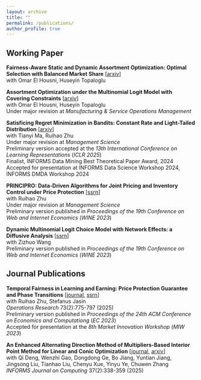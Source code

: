 ```yaml
---
layout: archive
title: ""
permalink: /publications/
author_profile: true
---
```


Working Paper
---

**Fairness-Aware Static and Dynamic Assortment Optimization: Optimal Selection with Balanced Market Share** [[arxiv](https://arxiv.org/abs/2507.05606)]\
with Omar El Housni, Huseyin Topaloglu

**Assortment Optimization under the Multinomial Logit Model with Covering Constraints** [[arxiv](https://arxiv.org/abs/2411.10310)]\
with Omar El Housni, Huseyin Topaloglu\
Under major revision at *Manufacturing & Service Operations Management*

**Satisficing Regret Minimization in Bandits: Constant Rate and Light-Tailed Distribution** [[arxiv](http://arxiv.org/abs/2406.06802)]\
with Tianyi Ma, Ruihao Zhu\
Under major revision at *Management Science*\
Preliminary version accepted at the *13th International Conference on Learning Representations* (*ICLR 2025*)\
Finalist, INFORMS Data Mining Best Theoretical Paper Award, 2024\
Accepted for presentation at INFORMS Data Science Workshop 2024, INFORMS DMDA Workshop 2024

**PRINCIPRO: Data-Driven Algorithms for Joint Pricing and Inventory Control under Price Protection** [[ssrn](https://papers.ssrn.com/sol3/papers.cfm?abstract_id=4511384)]\
with Ruihao Zhu\
Under major revision at *Management Science*\
Preliminary version published in *Proceedings of the 19th Conference on Web and Internet Economics* (*WINE 2023*)

**Dynamic Multinomial Logit Choice Model with Network Effects: a Diffusive Analysis** [[ssrn](https://papers.ssrn.com/sol3/papers.cfm?abstract_id=3939717)]\
with Zizhuo Wang\
Preliminary version published in *Proceedings of the 19th Conference on Web and Internet Economics* (*WINE 2023*)

Journal Publications
---

**Temporal Fairness in Learning and Earning: Price Protection Guarantee and Phase Transitions** [[journal](https://pubsonline.informs.org/doi/abs/10.1287/opre.2022.0629), [ssrn](https://papers.ssrn.com/sol3/papers.cfm?abstract_id=4265182)]\
with Ruihao Zhu, Stefanus Jasin\
*Operations Research* 73(2):775-797 (2025)\
Preliminary version published in *Proceedings of the 24th ACM Conference on Economics and Computationg* (*EC 2023*)\
Accepted for presentation at the *8th Market Innovation Workshop* (*MIW 2023*)

**An Enhanced Alternating Direction Method of Multipliers-Based Interior Point Method for Linear and Conic Optimization** [[journal](https://pubsonline.informs.org/doi/abs/10.1287/ijoc.2023.0017), [arxiv](https://arxiv.org/abs/2209.01793)]\
with Qi Deng, Wenzhi Gao, Dongdong Ge, Bo Jiang, Yuntian Jiang, Jingsong Liu, Tianhao Liu, Chenyu Xue, Yinyu Ye, Chuwen Zhang\
*INFORMS Journal on Computing* 37(2):338-359 (2025)


